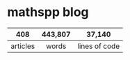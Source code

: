# mathspp blog

<table class="stats-table">
    <thead>
        <tr>
            <th style="text-align: center;">408</th>
            <th style="text-align: center;">443,807</th>
            <th style="text-align: center;">37,140</th>
        </tr>
    </thead>
    <tbody>
        <tr>
            <td style="text-align: center;">articles</td>
            <td style="text-align: center;">words</td>
            <td style="text-align: center;">lines of code</td>
        </tr>
    </tbody>
</table>